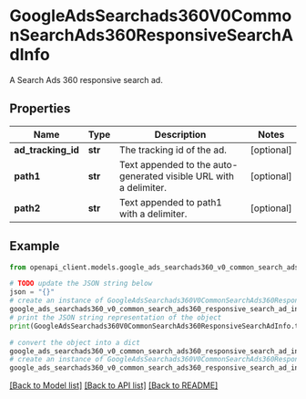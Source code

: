 # GoogleAdsSearchads360V0CommonSearchAds360ResponsiveSearchAdInfo

A Search Ads 360 responsive search ad.

## Properties

Name | Type | Description | Notes
------------ | ------------- | ------------- | -------------
**ad_tracking_id** | **str** | The tracking id of the ad. | [optional] 
**path1** | **str** | Text appended to the auto-generated visible URL with a delimiter. | [optional] 
**path2** | **str** | Text appended to path1 with a delimiter. | [optional] 

## Example

```python
from openapi_client.models.google_ads_searchads360_v0_common_search_ads360_responsive_search_ad_info import GoogleAdsSearchads360V0CommonSearchAds360ResponsiveSearchAdInfo

# TODO update the JSON string below
json = "{}"
# create an instance of GoogleAdsSearchads360V0CommonSearchAds360ResponsiveSearchAdInfo from a JSON string
google_ads_searchads360_v0_common_search_ads360_responsive_search_ad_info_instance = GoogleAdsSearchads360V0CommonSearchAds360ResponsiveSearchAdInfo.from_json(json)
# print the JSON string representation of the object
print(GoogleAdsSearchads360V0CommonSearchAds360ResponsiveSearchAdInfo.to_json())

# convert the object into a dict
google_ads_searchads360_v0_common_search_ads360_responsive_search_ad_info_dict = google_ads_searchads360_v0_common_search_ads360_responsive_search_ad_info_instance.to_dict()
# create an instance of GoogleAdsSearchads360V0CommonSearchAds360ResponsiveSearchAdInfo from a dict
google_ads_searchads360_v0_common_search_ads360_responsive_search_ad_info_from_dict = GoogleAdsSearchads360V0CommonSearchAds360ResponsiveSearchAdInfo.from_dict(google_ads_searchads360_v0_common_search_ads360_responsive_search_ad_info_dict)
```
[[Back to Model list]](../README.md#documentation-for-models) [[Back to API list]](../README.md#documentation-for-api-endpoints) [[Back to README]](../README.md)


